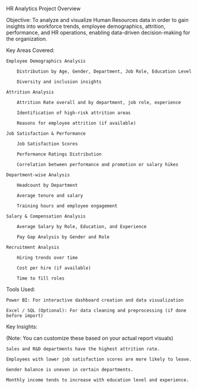 HR Analytics Project Overview


 Objective:
To analyze and visualize Human Resources data in order to gain insights into workforce trends, employee demographics, attrition, performance, and HR operations, enabling data-driven decision-making for the organization.

 Key Areas Covered:

    Employee Demographics Analysis

        Distribution by Age, Gender, Department, Job Role, Education Level

        Diversity and inclusion insights

    Attrition Analysis

        Attrition Rate overall and by department, job role, experience

        Identification of high-risk attrition areas

        Reasons for employee attrition (if available)

    Job Satisfaction & Performance

        Job Satisfaction Scores

        Performance Ratings Distribution

        Correlation between performance and promotion or salary hikes

    Department-wise Analysis

        Headcount by Department

        Average tenure and salary

        Training hours and employee engagement

    Salary & Compensation Analysis

        Average Salary by Role, Education, and Experience

        Pay Gap Analysis by Gender and Role

    Recruitment Analysis

        Hiring trends over time

        Cost per hire (if available)

        Time to fill roles

 Tools Used:

    Power BI: For interactive dashboard creation and data visualization

    Excel / SQL (Optional): For data cleaning and preprocessing (if done before import)

Key Insights:

(Note: You can customize these based on your actual report visuals)

    Sales and R&D departments have the highest attrition rate.

    Employees with lower job satisfaction scores are more likely to leave.

    Gender balance is uneven in certain departments.

    Monthly income tends to increase with education level and experience.
